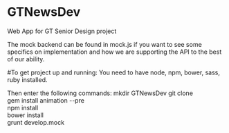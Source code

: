 # GTNewsDev
Web App for GT Senior Design project

The mock backend can be found in mock.js if you want to see some specifics on implementation and how we are supporting the API to the best of our ability.

#To get project up and running:
You need to have node, npm, bower, sass, ruby installed.

Then enter the following commands:
mkdir GTNewsDev
git clone  
gem install animation --pre  
npm install  
bower install  
grunt develop.mock  
